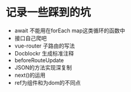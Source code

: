 # 记录一些踩到的坑
* await 不能用在forEach map这类循环的函数中
* 接口自己爬吧
* vue-router 子路由的写法
* Docblockr 生成标准注释
* beforeRouteUpdate
* JSON的方法实现深复制
* next()的运用
* ref为组件和为dom的不同点
